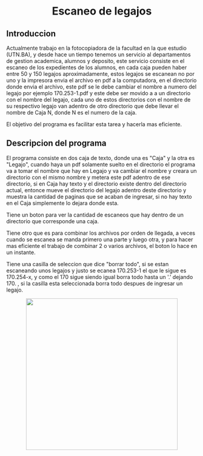 # <h1 align=center> **Escaneo de legajos** </h1>

## Introduccion

Actualmente trabajo en la fotocopiadora de la facultad en la que estudio (UTN.BA), y desde hace un tiempo tenemos un servicio al departamentos de gestion academica, alumnos y deposito, este servicio consiste en el escaneo de los expedientes de los alumnos, en cada caja pueden haber entre 50 y 150 legajos aproximadamente, estos legajos se escanean no por uno y la impresora envia el archivo en pdf a la computadora, en el directorio donde envia el archivo, este pdf se le debe cambiar el nombre a numero del legajo por ejemplo 170.253-1.pdf y este debe ser movido a a un directorio con el nombre del legajo, cada uno de estos directorios con el nombre de su respectivo legajo van adentro de otro directorio que debe llevar el nombre de Caja N, donde N es el numero de la caja.

El objetivo del programa es facilitar esta tarea y hacerla mas eficiente.

## Descripcion del programa

El programa consiste en dos caja de texto, donde una es "Caja" y la otra es "Legajo", cuando haya un pdf solamente suelto en el directorio el programa va a tomar el nombre que hay en Legajo y va cambiar el nombre y creara un directorio con el mismo nombre y metera este pdf adentro de ese directorio, si en Caja hay texto y el directorio existe dentro del directorio actual, entonce mueve el directorio del legajo adentro deste directorio y muestra la cantidad de paginas que se acaban de ingresar, si no hay texto en el Caja simplemente lo dejara donde esta.

Tiene un boton para ver la cantidad de escaneos que hay dentro de un directorio que corresponde una caja.

Tiene otro que es para combinar los archivos por orden de llegada, a veces cuando se escanea se manda primero una parte y luego otra, y para hacer mas eficiente el trabajo de combinar 2 o varios archivos, el boton lo hace en un instante.

Tiene una casilla de seleccion que dice "borrar todo", si se estan escaneando unos legajos y justo se ecanea 170.253-1 el que le sigue es 170.254-x, y como el 170 sigue siendo igual borra todo hasta un '.' dejando 170. , si la casilla esta seleccionada borra todo despues de ingresar un legajo.

<p align="center">
<img src="https://github.com/samuelchacon00/legajos/tree/7c6a585cb0191a6df352b2d02e1c79dc5899450e/src/interfaz 2.png"  height=400></p>